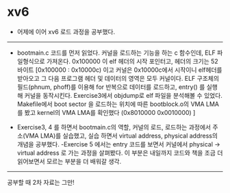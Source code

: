 # xv6
- 어제에 이어 xv6 로드 과정을 공부했다.
---
  - bootmain.c 코드를 먼저 읽었다. 커널을 로드하는 기능을 하는 c 함수인데, ELF 파일형식으로 가져온다. 
  0x100000 이 elf 헤더의 시작 포인터고, 헤더의 크기는 52바이트 [0x100000 : 0x10000c) 이고 커널은 0x10000c에서 시작이니
  elf헤더를 받아오고 그 다음 프로그램 헤더 및 데이터의 영역은 모두 커널이다. 
  ELF 구조체의 필드(phnum, phoff)를 이용해 for 반복으로 데이터를 로드하고, entry() 를 실행해 커널을 동작시킨다. 
  Exercise3에서 objdump로 elf 파일을 분석해볼 수 있었다. Makefile에서 boot sector 을 로드하는 위치에 따른 bootblock.o의 VMA LMA를 봤고
  kernel의 VMA LMA를 확인했다 (0x8010000 0x0010000) ]
  
  - Exercise3, 4  를 하면서 bootmain.c의 역할, 커널의 로드, 로드하는 과정에서 주소(VMA LMA)를 실습했고, 실습 하면서  virtual address, physical address의 개념을
  공부했다. 
  -Exercise 5 에서는 entry 코드를 보면서 커널에서 physical -> virtual address 로 가는 과정을 살펴봤다. 이 부분은 내일까지 코드와 책을 조금 더 읽어보면서 모르는 부분을 더 배워갈 생각.
   
   ---
   공부할 때 2차 자료는 그만!
